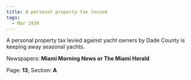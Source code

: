 ```yaml
---  
title: A personal property tax levied  
tags:  
  - Mar 1939  
---  
```

  
A personal property tax levied against yacht owners by Dade County is keeping away seasonal yachts.  
  
Newspapers: **Miami Morning News or The Miami Herald**  
  
Page: **13**, Section: **A** 
